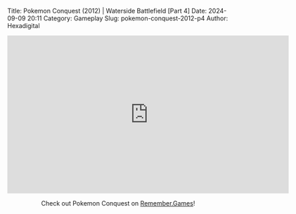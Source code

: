 Title: Pokemon Conquest (2012) | Waterside Battlefield [Part 4]
Date: 2024-09-09 20:11
Category: Gameplay
Slug: pokemon-conquest-2012-p4
Author: Hexadigital

<center><iframe src="https://www.youtube.com/embed/j0XhiAg7SWQ?feature=oembed" allow="accelerometer; autoplay; encrypted-media; gyroscope; picture-in-picture" width="640" height="360" frameborder="0"></iframe>

Check out Pokemon Conquest on [Remember.Games](https://remember.games/game/408/pokemon-conquest/)!</center>